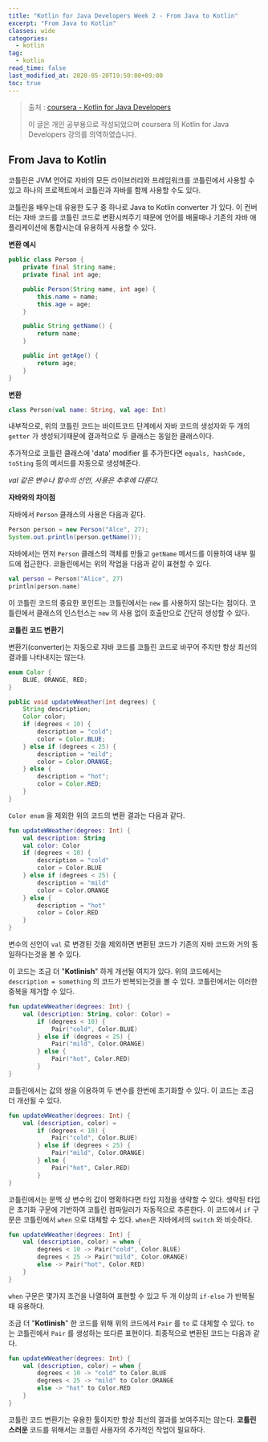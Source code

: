 ```yaml
---
title: "Kotlin for Java Developers Week 2 - From Java to Kotlin"
excerpt: "From Java to Kotlin"
classes: wide
categories: 
  - kotlin
tag:
  - kotlin
read_time: false
last_modified_at: 2020-05-20T19:50:00+09:00
toc: true
---
```


> 출처 : [coursera - Kotlin for Java Developers](https://www.coursera.org/learn/kotlin-for-java-developers/lecture/P62Ej/from-java-to-kotlin)
>
> 이 글은 개인 공부용으로 작성되었으며 coursera 의  Kotlin for Java Developers 강의를 의역하였습니다.

## From Java to Kotlin

코틀린은 JVM 언어로 자바의 모든 라이브러리와 프레임워크를 코틀린에서 사용할 수 있고 하나의 프로젝트에서 코틀린과 자바를 함께 사용할 수도 있다.

코틀린을 배우는데 유용한 도구 중 하나로 Java to Kotlin converter 가 있다. 이 컨버터는 자바 코드를 코틀린 코드로 변환시켜주기 때문에 언어를 배울때나 기존의 자바 애플리케이션에 통합시는데 유용하게 사용할 수 있다.

**변환 예시**

```java
public class Person {
    private final String name;
    private final int age;

    public Person(String name, int age) {
        this.name = name;
        this.age = age;
    }

    public String getName() {
        return name;
    }

    public int getAge() {
        return age;
    }
}

```

**변환**

```kotlin
class Person(val name: String, val age: Int) 
```

내부적으로, 위의 코틀린 코드는 바이트코드 단계에서 자바 코드의 생성자와 두 개의 `getter` 가 생성되기때문에 결과적으로 두 클래스는 동일한 클래스이다.

추가적으로 코틀린 클래스에 'data' modifier 를 추가한다면 `equals, hashCode, toSting` 등의 메서드를 자동으로 생성해준다.

*val 같은 변수나 함수의 선언, 사용은 추후에 다룬다.*

**자바와의 차이점**

자바에서 `Person` 클래스의 사용은 다음과 같다.

```java
Person person = new Person("Alce", 27);
System.out.println(person.getName());
```

자바에서는 먼저 `Person` 클래스의 객체를 만들고 `getName` 메서드를 이용하여 내부 필드에 접근한다. 코들린에서는 위의 작업을 다음과 같이 표현할 수 있다.

```kotlin
val person = Person("Alice", 27)
println(person.name)
```

이 코틀린 코드의 중요한 포인트는 코틀린에서는 `new` 를 사용하지 않는다는 점이다. 코틀린에서 클래스의 인스턴스는 `new` 의 사용 없이 호출만으로 간단히 생성할 수 있다.

**코틀린 코드 변환기**

변환기(converter)는 자동으로 자바 코드를 코틀린 코드로 바꾸어 주지만 항상 최선의 결과를 나타내지는 않는다.

```java
enum Color {
    BLUE, ORANGE, RED;
}

public void updateWWeather(int degrees) {
    String description;
    Color color;
    if (degrees < 10) {
        description = "cold";
        color = Color.BLUE;
    } else if (degrees < 25) {
        description = "mild";
        color = Color.ORANGE;
    } else {
        description = "hot";
        color = Color.RED;
    }
}
```

`Color enum` 을 제외한 위의 코드의 변환 결과는 다음과 같다.

```kotlin
fun updateWWeather(degrees: Int) {
    val description: String
    val color: Color
    if (degrees < 10) {
        description = "cold"
        color = Color.BLUE
    } else if (degrees < 25) {
        description = "mild"
        color = Color.ORANGE
    } else {
        description = "hot"
        color = Color.RED
    }
}
```

변수의 선언이 `val` 로 변경된 것을 제외하면 변환된 코드가 기존의 자바 코드와 거의 동일하다는것을 볼 수 있다.

이 코드는 조금 더 "**Kotlinish**" 하게 개선될 여지가 있다. 위의 코드에서는 `description = something` 의 코드가 반복되는것을 볼 수 있다. 코틀린에서는 이러한 중복을 제거할 수 있다. 

```kotlin
fun updateWWeather(degrees: Int) {
    val (description: String, color: Color) =
        if (degrees < 10) {
            Pair("cold", Color.BLUE)
        } else if (degrees < 25) {
            Pair("mild", Color.ORANGE)
        } else {
            Pair("hot", Color.RED)
        }
}
```

코틀린에서는 값의 쌍을 이용하여 두 변수를 한번에 초기화할 수 있다. 이 코드는 조금 더 개선될 수 있다.

```kotlin
fun updateWWeather(degrees: Int) {
    val (description, color) =
        if (degrees < 10) {
            Pair("cold", Color.BLUE)
        } else if (degrees < 25) {
            Pair("mild", Color.ORANGE)
        } else {
            Pair("hot", Color.RED)
        }
}
```

코틀린에서는 문맥 상 변수의 값이 명확하다면 타입 지정을 생략할 수 있다. 생략된 타입은 초기화 구문에 기반하여 코틀린 컴파일러가 자동적으로 추론한다. 이 코드에서 `if` 구문은 코틀린에서 `when` 으로 대체할 수 있다. `when`은 자바에서의 `switch` 와 비슷하다.

```kotlin
fun updateWWeather(degrees: Int) {
    val (description, color) = when {
        degrees < 10 -> Pair("cold", Color.BLUE)
        degrees < 25 -> Pair("mild", Color.ORANGE)
        else -> Pair("hot", Color.RED)
    }
}
```

`when` 구문은 몇가지 조건을 나열하여 표현할 수 있고 두 개 이상의 `if-else` 가 반복될 때 유용하다. 

조금 더 "**Kotlinish**" 한 코드를 위해 위의 코드에서 `Pair` 를 `to` 로 대체할 수 있다. `to` 는 코틀린에서 `Pair` 를 생성하는 또다른 표현이다. 최종적으로 변환된 코드는 다음과 같다.

```kotlin
fun updateWWeather(degrees: Int) {
    val (description, color) = when {
        degrees < 10 -> "cold" to Color.BLUE
        degrees < 25 -> "mild" to Color.ORANGE
        else -> "hot" to Color.RED
    }
}
```

코틀린 코드 변환기는 유용한 툴이지만 항상 최선의 결과를 보여주지는 않는다. **코틀린스러운** 코드를 위해서는 코틀린 사용자의 추가적인 작업이 필요하다.
